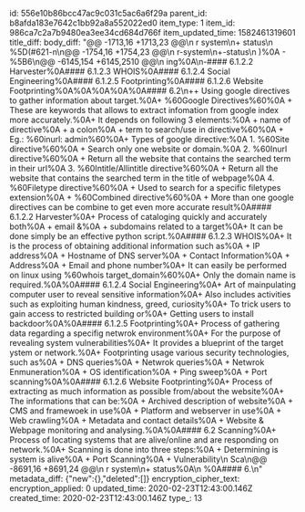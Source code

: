 id: 556e10b86bcc47ac9c031c5ac6a6f29a
parent_id: b8afda183e7642c1bb92a8a552022ed0
item_type: 1
item_id: 986ca7c2a7b9480ea3ee34cd684d766f
item_updated_time: 1582461319601
title_diff: 
body_diff: "@@ -1713,16 +1713,23 @@\n r system\n+ status\n %5D(#621-n\n@@ -1754,16 +1754,23 @@\n r-system\n+-status\n )%0A  - %5B6\n@@ -6145,154 +6145,2510 @@\n ing%0A\n-#### 6.1.2.2 Harvester%0A#### 6.1.2.3 WHOIS%0A#### 6.1.2.4 Social Engineering%0A#### 6.1.2.5 Footprinting%0A#### 6.1.2.6 Website Footprinting%0A%0A%0A%0A%0A#### 6.2\n++ Using google directives to gather information about target.%0A+ %60Google Directives%60%0A  + These are keywords that allows to extract infomation from google index more accurately.%0A+ It depends on following 3 elements:%0A  + name of directive%0A  + a colon%0A  + term to search/use in directive%60%0A  + Eg.: %60inurl: admin%60%0A+ Types of google directive:%0A  1. %60Site directive%60%0A       + Search only one website or domain.%0A  2. %60Inurl directive%60%0A       + Return all the website that contains the searched term in their url%0A  3. %60Intitle/Allintitle directive%60%0A     + Return all the website that contains the searched term in the title of webpage%0A  4. %60Filetype directive%60%0A       + Used to search for a specific filetypes extension%0A  + %60Combined directive%60%0A      + More than one google directives can be combine to get even more accurate result%0A#### 6.1.2.2 Harvester%0A+ Process of cataloging quickly and accurately  both%0A  + email &%0A  + subdomains related to a target%0A+ It can be done simply be an effective python script.%0A#### 6.1.2.3 WHOIS%0A+ It is the process of obtaining additional information such as%0A  + IP address%0A  + Hostname of DNS server%0A  + Contact Information%0A  + Address%0A  + Email and phone number%0A+ It can easily be performed on linux using %60whois target_domain%60%0A+ Only the domain name is required.%0A%0A#### 6.1.2.4 Social Engineering%0A+ Art of mainpulating computer user to reveal sensitive information%0A+ Also includes activities such as exploiting human kindness, greed, curiosity%0A+ To trick users to gain access to restricted building or%0A+ Getting users to install backdoor%0A%0A#### 6.1.2.5 Footprinting%0A+ Process of gathering data regarding a specifig netwrok environment%0A+ For the purpose of revealing system vulnerabilities%0A+ It provides a blueprint of the target ystem or network.%0A+ Footprinting usage various security technologies, such as%0A  + DNS queries%0A  + Netwrok queries%0A  + Netwrok Enmuneration%0A  + OS identification%0A  + Ping sweep%0A  + Port scanning%0A%0A#### 6.1.2.6 Website Footprinting%0A+ Process of extracting as much information as possible from/about the website%0A+ The informations that can be:%0A  + Archived description of website%0A  + CMS and framewoek in use%0A  + Platform and webserver in use%0A  + Web crawling%0A  + Metadata and contact details%0A  + Website & Webpage monitoring and analysing.%0A%0A#### 6.2 Scanning%0A+ Process of locating systems that are alive/online and are responding on network.%0A+ Scanning is done into three steps:%0A  + Determining is system is alive%0A  + Port Scanning%0A  + Vulnerability\n  Sca\n@@ -8691,16 +8691,24 @@\n r system\n+ status%0A\n %0A#### 6.\n"
metadata_diff: {"new":{},"deleted":[]}
encryption_cipher_text: 
encryption_applied: 0
updated_time: 2020-02-23T12:43:00.146Z
created_time: 2020-02-23T12:43:00.146Z
type_: 13